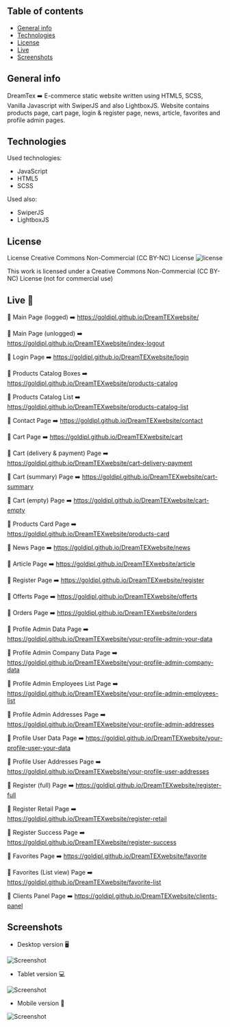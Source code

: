 ## Table of contents
* [General info](#general-info)
* [Technologies](#technologies)
* [License](#license)
* [Live](#live-star2)
* [Screenshots](#screenshots)

## General info
DreamTex :arrow_right: E-commerce static website written using HTML5, SCSS, Vanilla Javascript with SwiperJS and also LightboxJS. Website contains products page, cart page, login & register page, news, article, favorites and profile admin pages.

## Technologies   
Used technologies:
* JavaScript
* HTML5
* SCSS

Used also:
* SwiperJS
* LightboxJS

## License
License Creative Commons Non-Commercial (CC BY-NC) License ![license](https://mirrors.creativecommons.org/presskit/buttons/88x31/svg/by-nc.svg)

This work is licensed under a Creative Commons Non-Commercial (CC BY-NC) License (not for commercial use)

## Live :star2:  
:large_orange_diamond: Main Page (logged) :arrow_right: https://goldipl.github.io/DreamTEXwebsite/    

:large_orange_diamond: Main Page (unlogged) :arrow_right: https://goldipl.github.io/DreamTEXwebsite/index-logout  

:large_orange_diamond: Login Page :arrow_right: https://goldipl.github.io/DreamTEXwebsite/login  

:large_orange_diamond: Products Catalog Boxes :arrow_right: https://goldipl.github.io/DreamTEXwebsite/products-catalog   

:large_orange_diamond: Products Catalog List :arrow_right: https://goldipl.github.io/DreamTEXwebsite/products-catalog-list       

:large_orange_diamond: Contact Page :arrow_right: https://goldipl.github.io/DreamTEXwebsite/contact   

:large_orange_diamond: Cart Page :arrow_right: https://goldipl.github.io/DreamTEXwebsite/cart  

:large_orange_diamond: Cart (delivery & payment) Page :arrow_right: https://goldipl.github.io/DreamTEXwebsite/cart-delivery-payment   

:large_orange_diamond: Cart (summary) Page :arrow_right: https://goldipl.github.io/DreamTEXwebsite/cart-summary   

:large_orange_diamond: Cart (empty) Page :arrow_right: https://goldipl.github.io/DreamTEXwebsite/cart-empty  

:large_orange_diamond: Products Card Page :arrow_right: https://goldipl.github.io/DreamTEXwebsite/products-card    
    
:large_orange_diamond: News Page :arrow_right: https://goldipl.github.io/DreamTEXwebsite/news       

:large_orange_diamond: Article Page :arrow_right: https://goldipl.github.io/DreamTEXwebsite/article       

:large_orange_diamond: Register Page :arrow_right: https://goldipl.github.io/DreamTEXwebsite/register      

:large_orange_diamond: Offerts Page :arrow_right: https://goldipl.github.io/DreamTEXwebsite/offerts    

:large_orange_diamond: Orders Page :arrow_right: https://goldipl.github.io/DreamTEXwebsite/orders      

:large_orange_diamond: Profile Admin Data Page :arrow_right: https://goldipl.github.io/DreamTEXwebsite/your-profile-admin-your-data  

:large_orange_diamond: Profile Admin Company Data Page :arrow_right: https://goldipl.github.io/DreamTEXwebsite/your-profile-admin-company-data     

:large_orange_diamond: Profile Admin Employees List Page :arrow_right: https://goldipl.github.io/DreamTEXwebsite/your-profile-admin-employees-list    

:large_orange_diamond: Profile Admin Addresses Page :arrow_right: https://goldipl.github.io/DreamTEXwebsite/your-profile-admin-addresses     

:large_orange_diamond: Profile User Data Page :arrow_right: https://goldipl.github.io/DreamTEXwebsite/your-profile-user-your-data      

:large_orange_diamond: Profile User Addresses Page :arrow_right: https://goldipl.github.io/DreamTEXwebsite/your-profile-user-addresses     

:large_orange_diamond: Register (full) Page :arrow_right: https://goldipl.github.io/DreamTEXwebsite/register-full      

:large_orange_diamond: Register Retail Page :arrow_right: https://goldipl.github.io/DreamTEXwebsite/register-retail        

:large_orange_diamond: Register Success Page :arrow_right: https://goldipl.github.io/DreamTEXwebsite/register-success                 

:large_orange_diamond: Favorites Page :arrow_right: https://goldipl.github.io/DreamTEXwebsite/favorite       

:large_orange_diamond: Favorites (List view) Page :arrow_right: https://goldipl.github.io/DreamTEXwebsite/favorite-list   

:large_orange_diamond: Clients Panel Page :arrow_right: https://goldipl.github.io/DreamTEXwebsite/clients-panel      

## Screenshots
* Desktop version :desktop_computer:   

![Screenshot](./screenshots/dreamtex-desktop.png)  

* Tablet version :computer:   

![Screenshot](./screenshots/dreamtext-tablet.png)  

* Mobile version :iphone:      

![Screenshot](./screenshots/dreamtex-mobile.png)  